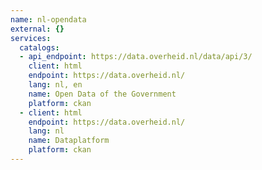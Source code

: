 ```yaml
---
name: nl-opendata
external: {}
services:
  catalogs:
  - api_endpoint: https://data.overheid.nl/data/api/3/
    client: html
    endpoint: https://data.overheid.nl/
    lang: nl, en
    name: Open Data of the Government
    platform: ckan
  - client: html
    endpoint: https://data.overheid.nl/
    lang: nl
    name: Dataplatform
    platform: ckan
---
```

